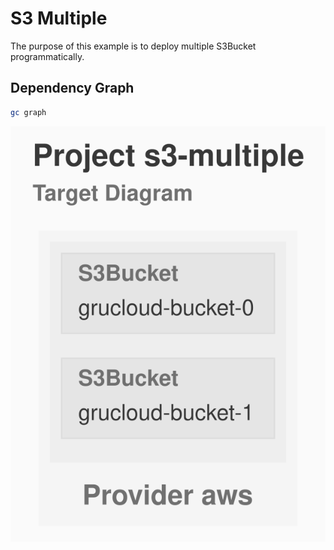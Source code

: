 # S3 Multiple

The purpose of this example is to deploy multiple S3Bucket programmatically.

## Dependency Graph

```sh
gc graph
```

![GraphTarget](diagram-target.svg)
